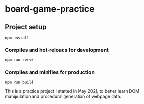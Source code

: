 # board-game-practice

## Project setup

```
npm install
```

### Compiles and hot-reloads for development

```
npm run serve
```

### Compiles and minifies for production

```
npm run build
```

This is a practice project I started in May 2021, to better learn DOM manipulation and procedural generation of webpage data.
